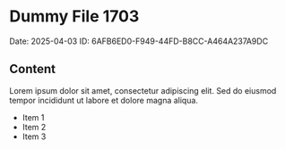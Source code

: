 # Dummy File 1703

Date: 2025-04-03
ID: 6AFB6ED0-F949-44FD-B8CC-A464A237A9DC

## Content

Lorem ipsum dolor sit amet, consectetur adipiscing elit.
Sed do eiusmod tempor incididunt ut labore et dolore magna aliqua.

* Item 1
* Item 2
* Item 3
